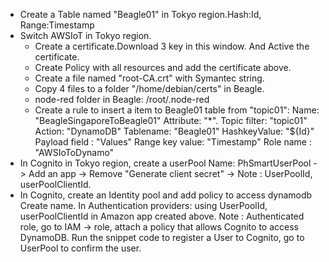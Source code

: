 + Create a Table named "Beagle01" in Tokyo region.Hash:Id, Range:Timestamp
+ Switch AWSIoT in Tokyo region.
  - Create a certificate.Download 3 key in this window. And Active the certificate.
  - Create Policy with all resources and add the certificate above.
  - Create a file named "root-CA.crt" with Symantec string.
  - Copy 4 files to a folder "/home/debian/certs" in Beagle.
  - node-red folder in Beagle: /root/.node-red
  - Create a rule to insert a item to Beagle01 table from "topic01":
    Name: "BeagleSingaporeToBeagle01"
    Attribute: "\*".
    Topic filter: "topic01"
    Action: "DynamoDB"
    Tablename: "Beagle01"
    HashkeyValue: "${Id}"
    Payload field : "Values"
    Range key value: "Timestamp"
    Role name : "AWSIoToDynamo"
+ In Cognito in Tokyo region, create a userPool
  Name: PhSmartUserPool
  -> Add an app
  -> Remove "Generate client secret"
  -> Note : UserPoolId, userPoolClientId.
+ In Cognito, create an Identity pool and add policy to access dynamodb
    Create name.
    In Authentication providers: using UserPoolId, userPoolClientId in Amazon app created above.
    Note : Authenticated role, go to IAM -> role, attach a policy that allows Cognito to access DynamoDB.
    Run the snippet code to register a User to Cognito, go to UserPool to confirm the user.
